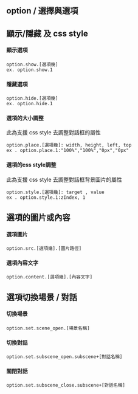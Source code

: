 ## option / 選擇與選項


## 顯示/隱藏 及 css style

#### 顯示選項

```
option.show.[選項幾]
ex. option.show.1
```

#### 隱藏選項

```
option.hide.[選項幾]
ex. option.hide.1
```

#### 選項的大小調整

此為支援 css style 去調整對話框的屬性

```
option.place.[選項幾]: width, height, left, top 
ex . option.place.1:"100%","100%","0px","0px"
```

#### 選項的css style調整

此為支援 css style 去調整對話框背景圖片的屬性

```
option.style.[選項幾]: target , value
ex . option.style.1:zIndex, 1
```

## 選項的圖片或內容

#### 選項圖片

```
option.src.[選項幾].[圖片路徑]
```

#### 選項內容文字
```
option.content.[選項幾].[內容文字]
```

## 選項切換場景 / 對話

#### 切換場景
```
option.set.scene_open.[場景名稱]
```

#### 切換對話
```
option.set.subscene_open.subscene+[對話名稱]
```

#### 關閉對話
```
option.set.subscene_close.subscene+[對話名稱]
```
